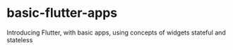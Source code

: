 # basic-flutter-apps
Introducing Flutter, with basic apps, using concepts of widgets stateful and stateless 
